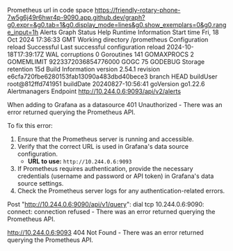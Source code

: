 Prometheus url in code space https://friendly-rotary-phone-7w5g6j49r6hwr4p-9090.app.github.dev/graph?g0.expr=&g0.tab=1&g0.display_mode=lines&g0.show_exemplars=0&g0.range_input=1h
Alerts
Graph
Status
Help
Runtime Information
Start time	Fri, 18 Oct 2024 17:36:33 GMT
Working directory	/prometheus
Configuration reload	Successful
Last successful configuration reload	2024-10-18T17:39:17Z
WAL corruptions	0
Goroutines	141
GOMAXPROCS	2
GOMEMLIMIT	9223372036854776000
GOGC	75
GODEBUG	
Storage retention	15d
Build Information
version	2.54.1
revision	e6cfa720fbe6280153fab13090a483dbd40bece3
branch	HEAD
buildUser	root@812ffd741951
buildDate	20240827-10:56:41
goVersion	go1.22.6
Alertmanagers
Endpoint
http://10.244.0.6:9093/api/v2/alerts

When adding to Grafana as a datasource
401 Unauthorized - There was an error returned querying the Prometheus API.

To fix this error:
1. Ensure that the Prometheus server is running and accessible.
2. Verify that the correct URL is used in Grafana's data source configuration.
    - **URL to use:** `http://10.244.0.6:9093`
3. If Prometheus requires authentication, provide the necessary credentials (username and password or API token) in Grafana's data source settings.
4. Check the Prometheus server logs for any authentication-related errors.


Post "http://10.244.0.6:9090/api/v1/query": dial tcp 10.244.0.6:9090: connect: connection refused - There was an error returned querying the Prometheus API.


http://10.244.0.6:9093 404 Not Found - There was an error returned querying the Prometheus API.

